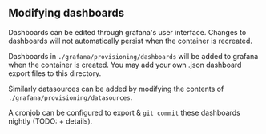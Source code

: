 ## Modifying dashboards
Dashboards can be edited through grafana's user interface.
Changes to dashboards will not automatically persist when the container is recreated.

Dashboards in `./grafana/provisioning/dashboards` will be added to grafana when the container is created.
You may add your own .json dashboard export files to this directory.

Similarly datasources can be added by modifying the contents of `./grafana/provisioning/datasources`.

A cronjob can be configured to export & `git commit` these dashboards nightly (TODO: + details).
